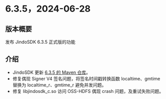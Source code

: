 # 6.3.5，2024-06-28

## 版本概要

发布 JindoSDK 6.3.5 正式版的功能

## 介绍

- JindoSDK 更新 [6.3.5 的 Maven 仓库](oss-maven.md)。
- 修复偶现 Signer V4 签名问题，将签名时间戳转换函数 localtime、gmtime 替换为 localtime_r、gmtime_r 避免并发问题。
- 修复 libjindosdk_c.so 访问 OSS-HDFS 偶现 crash 问题，及重试失败问题。